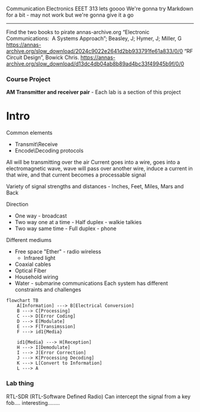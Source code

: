 Communication Electronics EEET 313 lets goooo
We're gonna try Markdown for a bit - may not work but we're gonna give it a go

___
Find the two books to pirate
annas-archive.org
“Electronic Communications:  A Systems Approach”; Beasley, J; Hymer, J; Miller, G 
https://annas-archive.org/slow_download/2024c9022e2641d2bb933791fe61a833/0/0
“RF Circuit Design”, Bowick Chris.
https://annas-archive.org/slow_download/d13dc4db04ab8b89ad4bc33f49945b9f/0/0
### Course Project
**AM Transmitter and receiver pair** - Each lab is a section of this project

# Intro
Common elements
- Transmit\Receive
- Encode\Decoding protocols

All will be transmitting over the air
Current goes into a wire, goes into a electromagnetic wave, wave will pass over another wire, induce a current in that wire, and that current becomes a processable signal

Variety of signal strengths and distances - Inches, Feet, Miles, Mars and Back

Direction
- One way - broadcast
- Two way one at a time - Half duplex - walkie talkies
- Two way same time - Full duplex - phone

Different mediums
- Free space "Ether" - radio wireless
	- Infrared light
- Coaxial cables
- Optical Fiber
- Household wiring
- Water - submarine communications
Each system has different constraints and challenges

``` mermaid
flowchart TB
	A[Information] ---> B[Electrical Conversion] 
	B ---> C[Processing]
	C ---> D[Error Coding] 
	D ---> E[Modulate] 
	E ---> F[Transimssion] 
	F ---> id1{Media}

	id1{Media} ---> H[Reception]
	H ---> I[Demodulate]
	I ---> J[Error Correction]
	J ---> K[Processing Decoding]
	K ---> L[Convert to Information]
	L ---> A
``` 
### Lab thing
RTL-SDR (RTL-Software Defined Radio)
Can intercept the signal from a key fob.... interesting........